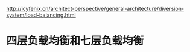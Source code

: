 http://icyfenix.cn/architect-perspective/general-architecture/diversion-system/load-balancing.html

# 四层负载均衡和七层负载均衡
